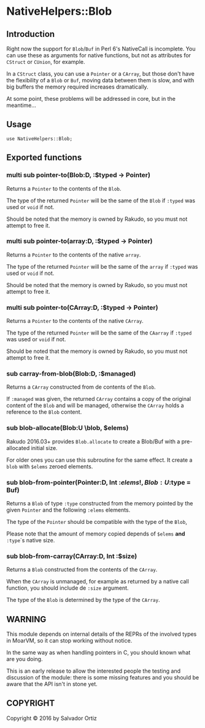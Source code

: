 # NativeHelpers::Blob

## Introduction

Right now the support for `Blob`/`Buf` in Perl 6's NativeCall is incomplete.
You can use these as arguments for native functions, but not as attributes for
`CStruct` or `CUnion`, for example.

In a `CStruct` class, you can use a `Pointer` or a `CArray`, but those don't have the
flexibility of a `Blob` or `Buf`, moving data between them is slow, and with
big buffers the memory required increases dramatically.

At some point, these problems will be addressed in core, but in the meantime...

## Usage

    use NativeHelpers::Blob;

## Exported functions

### multi sub pointer-to(Blob:D, :$typed -> Pointer)

Returns a `Pointer` to the contents of the `Blob`.

The type of the returned `Pointer` will be the same of the `Blob` if `:typed` was used
or `void` if not.

Should be noted that the memory is owned by Rakudo, so you must not attempt
to free it.

### multi sub pointer-to(array:D, :$typed -> Pointer)

Returns a `Pointer` to the contents of the native `array`.

The type of the returned `Pointer` will be the same of the `array` if `:typed` was used
or `void` if not.

Should be noted that the memory is owned by Rakudo, so you must not attempt
to free it.

### multi sub pointer-to(CArray:D, :$typed -> Pointer)

Returns a `Pointer` to the contents of the native `CArray`.

The type of the returned `Pointer` will be the same of the `CAarray` if `:typed` was used
or `void` if not.

Should be noted that the memory is owned by Rakudo, so you must not attempt
to free it.

### sub carray-from-blob(Blob:D, :$managed)

Returns a `CArray` constructed from de contents of the `Blob`.

If `:managed` was given, the returned `CArray` contains a copy of the original
content of the `Blob` and will be managed, otherwise the `CArray` holds a
reference to the `Blob` content.


### sub blob-allocate(Blob:U \blob, $elems)

Rakudo 2016.03+ provides `Blob.allocate` to create a Blob/Buf with a pre-allocated
initial size.

For older ones you can use this subroutine for the same effect. It create a `blob`
with `$elems` zeroed elements.

### sub blob-from-pointer(Pointer:D, Int :$elems!, Blob:U :$type = Buf)

Returns a `Blob` of type `:type` constructed from the memory pointed by the
given `Pointer` and the following `:elems` elements.

The type of the `Pointer` should be compatible with the type of the `Blob`,

Please note that the amount of memory copied depends of `$elems` **and** `:type`´s
native size.

### sub blob-from-carray(CArray:D, Int :$size)

Returns a `Blob` constructed from the contents of the `CArray`.

When the `CArray` is unmanaged, for example as returned by a native call function, you
should include de `:size` argument.

The type of the `Blob` is determined by the type of the `CArray`.

## WARNING
This module depends on internal details of the REPRs of the involved types in MoarVM,
so it can stop working without notice.

In the same way as when handling pointers in C, you should known what are you doing.

This is an early release to allow the interested people the testing and
discussion of the module: there is some missing features and you should
be aware that the API isn't in stone yet.

## COPYRIGHT

Copyright © 2016 by Salvador Ortiz
